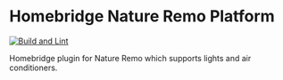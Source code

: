 # Homebridge Nature Remo Platform

[![Build and Lint](https://github.com/takeya0x86/homebridge-nature-remo-platform/actions/workflows/build.yml/badge.svg)](https://github.com/takeya0x86/homebridge-nature-remo-platform/actions/workflows/build.yml)

Homebridge plugin for Nature Remo which supports lights and air conditioners.
